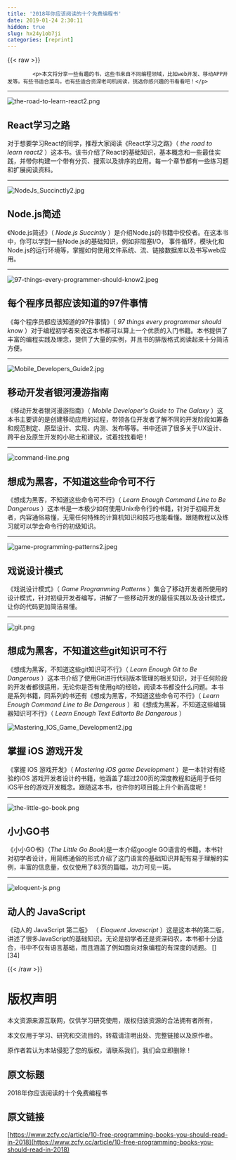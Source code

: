 ```yaml
---
title: '2018年你应该阅读的十个免费编程书' 
date: 2019-01-24 2:30:11
hidden: true
slug: hx24y1ob7ji
categories: [reprint]
---
```


{{< raw >}}

            <p>本文将分享一些有趣的书，这些书来自不同编程领域，比如web开发、移动APP开发等。有些书适合菜鸟，也有些适合资深老司机阅读，挑选你感兴趣的书看看吧！</p>
<hr>
<p><img src="https://tutorialzine.com/media/2018/01/the-road-to-learn-react2.png" alt="the-road-to-learn-react2.png"></p>
<h2>React学习之路</h2>
<p>对于想要学习React的同学，推荐大家阅读《React学习之路》（<em> the road to learn react2 </em>）这本书。该书介绍了React的基础知识，基本概念和一些最佳实践，并带你构建一个带有分页、搜索以及排序的应用。每一个章节都有一些练习题和扩展阅读资料。</p>
<hr>
<p><img src="https://tutorialzine.com/media/2018/01/NodeJs_Succinctly2.jpg" alt="NodeJs_Succinctly2.jpg"></p>
<h2>Node.js简述</h2>
<p>《Node.js简述》（<em> Node.js Succintly </em>）是介绍Node.js的书籍中佼佼者。在这本书中，你可以学到一些Node.js的基础知识，例如非阻塞I/O， 事件循环，模块化和Node.js的运行环境等，掌握如何使用文件系统、流、链接数据库以及书写web应用。</p>
<hr>
<p><img src="https://tutorialzine.com/media/2018/01/97-things-every-programmer-should-know2.jpeg" alt="97-things-every-programmer-should-know2.jpeg"></p>
<h2>每个程序员都应该知道的97件事情</h2>
<p>《每个程序员都应该知道的97件事情》（<em> 97 things every programmer should know </em>）对于编程初学者来说这本书都可以算上一个优质的入门书籍。本书提供了丰富的编程实践及理念，提供了大量的实例，并且书的排版格式阅读起来十分简洁方便。</p>
<hr>
<p><img src="https://tutorialzine.com/media/2018/01/Mobile_Developers_Guide2.jpg" alt="Mobile_Developers_Guide2.jpg"></p>
<h2>移动开发者银河漫游指南</h2>
<p>《移动开发者银河漫游指南》（<em> Mobile Developer's Guide to The Galaxy </em>）这本书主要讲的是创建移动应用的过程，带领各位开发者了解不同的开发阶段如筹备和规范制定、原型设计、实现、内测、发布等等。书中还讲了很多关于UX设计、跨平台及原生开发的小贴士和建议，试着找找看吧！</p>
<hr>
<p><img src="https://tutorialzine.com/media/2018/01/command-line.png" alt="command-line.png"></p>
<h2>想成为黑客，不知道这些命令可不行</h2>
<p>《想成为黑客，不知道这些命令可不行》（<em> Learn Enough Command Line to Be Dangerous </em>）这本书是一本极少如何使用Unix命令行的书籍，针对于初级开发者，内容通俗易懂，无需任何特殊的计算机知识和技巧也能看懂。跟随教程以及练习就可以学会命令行的初级知识。</p>
<hr>
<p><img src="https://tutorialzine.com/media/2018/01/game-programming-patterns2.jpeg" alt="game-programming-patterns2.jpeg"></p>
<h2>戏说设计模式</h2>
<p>《戏说设计模式》（<em> Game Programming Patterns </em>）集合了移动开发者所使用的设计模式，针对初级开发者编写，讲解了一些移动开发的最佳实践以及设计模式，让你的代码更加简洁易懂。</p>
<hr>
<p><img src="https://tutorialzine.com/media/2018/01/git.png" alt="git.png"></p>
<h2>想成为黑客，不知道这些git知识可不行</h2>
<p>《想成为黑客，不知道这些git知识可不行》（<em> Learn Enough Git to Be Dangerous</em> ）这本书介绍了使用Git进行代码版本管理的相关知识，对于任何阶段的开发者都很适用，无论你是否有使用git的经验，阅读本书都没什么问题。本书是系列书籍，同系列的书还有《想成为黑客，不知道这些命令可不行》（<em> Learn Enough Command Line to Be Dangerous </em>）和《想成为黑客，不知道这些编辑器知识可不行》（<em> Learn Enough Text Editorto Be Dangerous </em>）</p>
<p><img src="https://tutorialzine.com/media/2018/01/Mastering_IOS_Game_Development2.jpg" alt="Mastering_IOS_Game_Development2.jpg"></p>
<h2>掌握 iOS 游戏开发</h2>
<p>《掌握 iOS 游戏开发》（<em> Mastering iOS game Development </em>）是一本针对有经验的iOS 游戏开发者设计的书籍，他涵盖了超过200页的深度教程和适用于任何iOS平台的游戏开发概念。跟随这本书，也许你的项目能上升个新高度呢！</p>
<hr>
<p><img src="https://tutorialzine.com/media/2018/01/the-little-go-book.png" alt="the-little-go-book.png"></p>
<h2>小小GO书</h2>
<p>《小小GO书》（<em>The Little Go Book</em>)是一本介绍google GO语言的书籍。本书针对初学者设计，用简练通俗的形式介绍了这门语言的基础知识并配有易于理解的实例，丰富的信息量，仅仅使用了83页的篇幅，功力可见一斑。</p>
<hr>
<p><img src="https://tutorialzine.com/media/2018/01/eloquent-js.png" alt="eloquent-js.png"></p>
<h2>动人的 JavaScript</h2>
<p>《动人的 JavaScript 第二版》 （<em> Eloquent Javascript </em>）这是这本书的第二版，讲述了很多JavaScript的基础知识。无论是初学者还是资深码农，本书都十分适合，书中不仅有语言基础，而且涵盖了例如面向对象编程的有深度的话题。
[][34]</p>

          
{{< /raw >}}

# 版权声明
本文资源来源互联网，仅供学习研究使用，版权归该资源的合法拥有者所有，

本文仅用于学习、研究和交流目的。转载请注明出处、完整链接以及原作者。

原作者若认为本站侵犯了您的版权，请联系我们，我们会立即删除！

## 原文标题
2018年你应该阅读的十个免费编程书

## 原文链接
[https://www.zcfy.cc/article/10-free-programming-books-you-should-read-in-2018](https://www.zcfy.cc/article/10-free-programming-books-you-should-read-in-2018)

